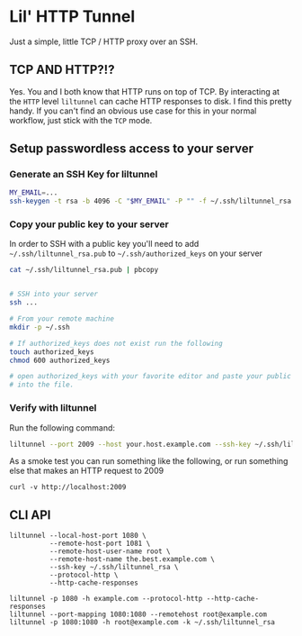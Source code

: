 # Lil' HTTP Tunnel
Just a simple, little TCP / HTTP proxy over an SSH.

## TCP AND HTTP?!?
Yes. You and I both know that HTTP runs on top of TCP. By interacting at the `HTTP`
level `liltunnel` can cache HTTP responses to disk. I find this pretty
handy. If you can't find an obvious use case for this in your normal workflow,
just stick with the `TCP` mode.

## Setup passwordless access to your server
### Generate an SSH Key for liltunnel
```sh
MY_EMAIL=...
ssh-keygen -t rsa -b 4096 -C "$MY_EMAIL" -P "" -f ~/.ssh/liltunnel_rsa
```
### Copy your public key to your server
In order to SSH with a public key you'll need to add `~/.ssh/liltunnel_rsa.pub` to
`~/.ssh/authorized_keys` on your server

```sh
cat ~/.ssh/liltunnel_rsa.pub | pbcopy


# SSH into your server
ssh ...

# From your remote machine
mkdir -p ~/.ssh

# If authorized_keys does not exist run the following
touch authorized_keys 
chmod 600 authorized_keys

# open authorized_keys with your favorite editor and paste your public key
# into the file.
```

### Verify with liltunnel
Run the following command:

```sh
liltunnel --port 2009 --host your.host.example.com --ssh-key ~/.ssh/liltunnel_rsa
```

As a smoke test you can run something like the following, or run something else
that makes an HTTP request to 2009
```
curl -v http://localhost:2009
```

## CLI API
```
liltunnel --local-host-port 1080 \
          --remote-host-port 1081 \
          --remote-host-user-name root \
          --remote-host-name the.best.example.com \
          --ssh-key ~/.ssh/liltunnel_rsa \
          --protocol-http \
          --http-cache-responses

liltunnel -p 1080 -h example.com --protocol-http --http-cache-responses
liltunnel --port-mapping 1080:1080 --remotehost root@example.com
liltunnel -p 1080:1080 -h root@example.com -k ~/.ssh/liltunnel_rsa
```